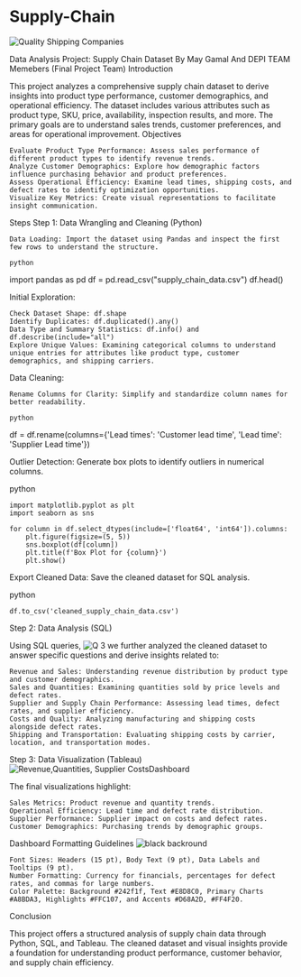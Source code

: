 # Supply-Chain
![Quality   Shipping Companies](https://github.com/user-attachments/assets/bc7e9296-94bd-4d44-8607-d6dff9c06c21)

Data Analysis Project: Supply Chain Dataset By May Gamal And DEPI TEAM Memebers (Final Project Team)
Introduction

This project analyzes a comprehensive supply chain dataset to derive insights into product type performance, customer demographics, and operational efficiency. The dataset includes various attributes such as product type, SKU, price, availability, inspection results, and more. The primary goals are to understand sales trends, customer preferences, and areas for operational improvement.
Objectives

    Evaluate Product Type Performance: Assess sales performance of different product types to identify revenue trends.
    Analyze Customer Demographics: Explore how demographic factors influence purchasing behavior and product preferences.
    Assess Operational Efficiency: Examine lead times, shipping costs, and defect rates to identify optimization opportunities.
    Visualize Key Metrics: Create visual representations to facilitate insight communication.

Steps
Step 1: Data Wrangling and Cleaning (Python)

    Data Loading: Import the dataset using Pandas and inspect the first few rows to understand the structure.

    python

import pandas as pd
df = pd.read_csv("supply_chain_data.csv")
df.head()

Initial Exploration:

    Check Dataset Shape: df.shape
    Identify Duplicates: df.duplicated().any()
    Data Type and Summary Statistics: df.info() and df.describe(include="all")
    Explore Unique Values: Examining categorical columns to understand unique entries for attributes like product type, customer demographics, and shipping carriers.

Data Cleaning:

    Rename Columns for Clarity: Simplify and standardize column names for better readability.

    python

df = df.rename(columns={'Lead times': 'Customer lead time', 'Lead time': 'Supplier Lead time'})

Outlier Detection: Generate box plots to identify outliers in numerical columns.

python

    import matplotlib.pyplot as plt
    import seaborn as sns

    for column in df.select_dtypes(include=['float64', 'int64']).columns:
        plt.figure(figsize=(5, 5))
        sns.boxplot(df[column])
        plt.title(f'Box Plot for {column}')
        plt.show()

Export Cleaned Data: Save the cleaned dataset for SQL analysis.

python

    df.to_csv('cleaned_supply_chain_data.csv')

Step 2: Data Analysis (SQL)

Using SQL queries,
![Q 3](https://github.com/user-attachments/assets/495a55f2-ca7f-4f13-8f95-1160769eb944)
 we further analyzed the cleaned dataset to answer specific questions and derive insights related to:

    Revenue and Sales: Understanding revenue distribution by product type and customer demographics.
    Sales and Quantities: Examining quantities sold by price levels and defect rates.
    Supplier and Supply Chain Performance: Assessing lead times, defect rates, and supplier efficiency.
    Costs and Quality: Analyzing manufacturing and shipping costs alongside defect rates.
    Shipping and Transportation: Evaluating shipping costs by carrier, location, and transportation modes.

Step 3: Data Visualization (Tableau)
![Revenue,Quantities, Supplier   CostsDashboard](https://github.com/user-attachments/assets/94d6b573-b7ee-494b-8882-67c891fbec5c)

The final visualizations highlight:

    Sales Metrics: Product revenue and quantity trends.
    Operational Efficiency: Lead time and defect rate distribution.
    Supplier Performance: Supplier impact on costs and defect rates.
    Customer Demographics: Purchasing trends by demographic groups.

Dashboard Formatting Guidelines
![black backround](https://github.com/user-attachments/assets/41c08e0d-c1c1-4ca5-8860-92df9421ca94)

    Font Sizes: Headers (15 pt), Body Text (9 pt), Data Labels and Tooltips (9 pt).
    Number Formatting: Currency for financials, percentages for defect rates, and commas for large numbers.
    Color Palette: Background #242f1f, Text #E8D8C0, Primary Charts #A8BDA3, Highlights #FFC107, and Accents #D68A2D, #FF4F20.

Conclusion

This project offers a structured analysis of supply chain data through Python, SQL, and Tableau. The cleaned dataset and visual insights provide a foundation for understanding product performance, customer behavior, and supply chain efficiency.
